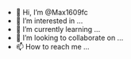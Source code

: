 - 👋 Hi, I’m @Max1609fc
- 👀 I’m interested in ...
- 🌱 I’m currently learning ...
- 💞️ I’m looking to collaborate on ...
- 📫 How to reach me ...

<!---
Max1609fc/Max1609fc is a ✨ special ✨ repository because its `README.md` (this file) appears on your GitHub profile.
You can click the Preview link to take a look at your changes.
--->
